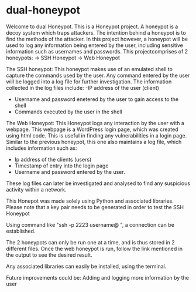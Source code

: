 # dual-honeypot

Welcome to dual Honeypot.
This is a Honeypot project. A honeypot is a decoy system which traps attackers. The intention behind a honeypot is to find the methods of the attacker.
In this project however, a honeypot will be used to log any information being entered by the user, including sensitive information such as usernames and passwords.
This projectcomprises of 2 honeypots:
-> SSH Honeypot
-> Web Honeypot

The SSH honeypot:
This honeypot makes use of an emulated shell to capture the commands used by the user. Any command entered by the user will be logged into a log file for further investigation.
The information collected in the log files include:
-IP address of the user (client)
- Username and password enetered by the user to gain access to the shell
- Commands executed by the user in the shell

The Web Honeypot:
This Honeypot logs any interaction by the user with a webpage. This webpage is a WordPress login page, which was created using html code. This is useful in finding any vulnerabilities in a login page.
Similar to the previous honeypot, this one also maintains a log file, which includes information such as:
- Ip address of the clients (users)
- Timestamp of entry into the login page
- Username and password entered by the user.

These log files can later be investigated and analysed to find any suspicious activity within a network. 

This Honepot was made solely using Python and associated libraries.
Please note that a key pair needs to be generated in order to test the SSH Honeypot

Using command like "ssh -p 2223 username@ <ip-addr>", a connection can be established.

The 2 honeypots can only be run one at a time, and is thus stored in 2 different files.
Once the web honeypot is run, follow the link mentioned in the output to see the desired result. 


Any associated libraries can easily be installed, using the terminal.

Future improvements could be:
Adding and logging more information by the user

